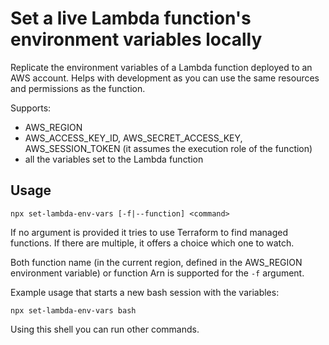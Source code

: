 # Set a live Lambda function's environment variables locally

Replicate the environment variables of a Lambda function deployed to an AWS account. Helps with development as you can use the same resources and permissions as the function.

Supports:

* AWS_REGION
* AWS_ACCESS_KEY_ID, AWS_SECRET_ACCESS_KEY, AWS_SESSION_TOKEN (it assumes the execution role of the function)
* all the variables set to the Lambda function

## Usage

```npx set-lambda-env-vars [-f|--function] <command>```

If no argument is provided it tries to use Terraform to find managed functions. If there are multiple, it offers a choice which one to watch.

Both function name (in the current region, defined in the AWS_REGION environment variable) or function Arn is supported for the ```-f``` argument.

Example usage that starts a new bash session with the variables:

```npx set-lambda-env-vars bash```

Using this shell you can run other commands.
